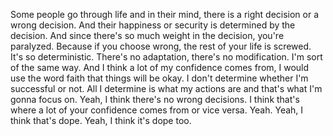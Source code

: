  Some people go through life and in their mind, there is a right decision or a wrong decision. And their happiness or security is determined by the decision. And since there's so much weight in the decision, you're paralyzed. Because if you choose wrong, the rest of your life is screwed. It's so deterministic. There's no adaptation, there's no modification. I'm sort of the same way. And I think a lot of my confidence comes from, I would use the word faith that things will be okay. I don't determine whether I'm successful or not. All I determine is what my actions are and that's what I'm gonna focus on. Yeah, I think there's no wrong decisions. I think that's where a lot of your confidence comes from or vice versa. Yeah. Yeah, I think that's dope. Yeah, I think it's dope too.
